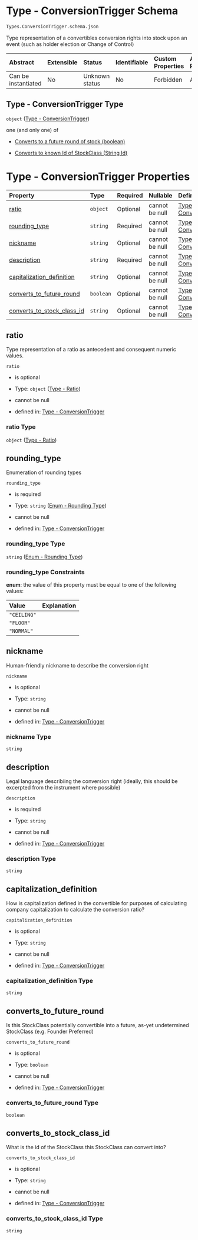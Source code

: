 # Type - ConversionTrigger Schema

```txt
Types.ConversionTrigger.schema.json
```

Type representation of a convertibles conversion rights into stock upon an event (such as holder election or Change of Control)

| Abstract            | Extensible | Status         | Identifiable | Custom Properties | Additional Properties | Access Restrictions | Defined In                                                                                         |
| :------------------ | :--------- | :------------- | :----------- | :---------------- | :-------------------- | :------------------ | :------------------------------------------------------------------------------------------------- |
| Can be instantiated | No         | Unknown status | No           | Forbidden         | Allowed               | none                | [ConversionTrigger.schema.json](../out/types/ConversionTrigger.schema.json "open original schema") |

## Type - ConversionTrigger Type

`object` ([Type - ConversionTrigger](conversiontrigger.md))

one (and only one) of

*   [Converts to a future round of stock (boolean)](conversiontrigger-oneof-converts-to-a-future-round-of-stock-boolean.md "check type definition")

*   [Converts to known Id of StockClass (String Id)](conversiontrigger-oneof-converts-to-known-id-of-stockclass-string-id.md "check type definition")

# Type - ConversionTrigger Properties

| Property                                                  | Type      | Required | Nullable       | Defined by                                                                                                                                                          |
| :-------------------------------------------------------- | :-------- | :------- | :------------- | :------------------------------------------------------------------------------------------------------------------------------------------------------------------ |
| [ratio](#ratio)                                           | `object`  | Optional | cannot be null | [Type - ConversionTrigger](stockclassconversionrights-properties-type---ratio.md "Types.Ratio.schema.json#/properties/ratio")                                       |
| [rounding_type](#rounding_type)                           | `string`  | Required | cannot be null | [Type - ConversionTrigger](stockclassconversionrights-properties-enum---rounding-type.md "Enums.Rounding.schema.json#/properties/rounding_type")                    |
| [nickname](#nickname)                                     | `string`  | Optional | cannot be null | [Type - ConversionTrigger](conversiontrigger-properties-nickname.md "Types.ConversionTrigger.schema.json#/properties/nickname")                                     |
| [description](#description)                               | `string`  | Required | cannot be null | [Type - ConversionTrigger](conversiontrigger-properties-description.md "Types.ConversionTrigger.schema.json#/properties/description")                               |
| [capitalization_definition](#capitalization_definition)   | `string`  | Optional | cannot be null | [Type - ConversionTrigger](conversiontrigger-properties-capitalization_definition.md "Types.ConversionTrigger.schema.json#/properties/capitalization_definition")   |
| [converts_to_future_round](#converts_to_future_round)     | `boolean` | Optional | cannot be null | [Type - ConversionTrigger](conversiontrigger-properties-converts_to_future_round.md "Types.ConversionTrigger.schema.json#/properties/converts_to_future_round")     |
| [converts_to_stock_class_id](#converts_to_stock_class_id) | `string`  | Optional | cannot be null | [Type - ConversionTrigger](conversiontrigger-properties-converts_to_stock_class_id.md "Types.ConversionTrigger.schema.json#/properties/converts_to_stock_class_id") |

## ratio

Type representation of a ratio as antecedent and consequent numeric values.

`ratio`

*   is optional

*   Type: `object` ([Type - Ratio](stockclassconversionrights-properties-type---ratio.md))

*   cannot be null

*   defined in: [Type - ConversionTrigger](stockclassconversionrights-properties-type---ratio.md "Types.Ratio.schema.json#/properties/ratio")

### ratio Type

`object` ([Type - Ratio](stockclassconversionrights-properties-type---ratio.md))

## rounding_type

Enumeration of rounding types

`rounding_type`

*   is required

*   Type: `string` ([Enum - Rounding Type](stockclassconversionrights-properties-enum---rounding-type.md))

*   cannot be null

*   defined in: [Type - ConversionTrigger](stockclassconversionrights-properties-enum---rounding-type.md "Enums.Rounding.schema.json#/properties/rounding_type")

### rounding_type Type

`string` ([Enum - Rounding Type](stockclassconversionrights-properties-enum---rounding-type.md))

### rounding_type Constraints

**enum**: the value of this property must be equal to one of the following values:

| Value       | Explanation |
| :---------- | :---------- |
| `"CEILING"` |             |
| `"FLOOR"`   |             |
| `"NORMAL"`  |             |

## nickname

Human-friendly nickname to describe the conversion right

`nickname`

*   is optional

*   Type: `string`

*   cannot be null

*   defined in: [Type - ConversionTrigger](conversiontrigger-properties-nickname.md "Types.ConversionTrigger.schema.json#/properties/nickname")

### nickname Type

`string`

## description

Legal language describiing the conversion right (ideally, this should be excerpted from the instrument where possible)

`description`

*   is required

*   Type: `string`

*   cannot be null

*   defined in: [Type - ConversionTrigger](conversiontrigger-properties-description.md "Types.ConversionTrigger.schema.json#/properties/description")

### description Type

`string`

## capitalization_definition

How is capitalization defined in the convertible for purposes of calculating company capitalization to calculate the conversion ratio?

`capitalization_definition`

*   is optional

*   Type: `string`

*   cannot be null

*   defined in: [Type - ConversionTrigger](conversiontrigger-properties-capitalization_definition.md "Types.ConversionTrigger.schema.json#/properties/capitalization_definition")

### capitalization_definition Type

`string`

## converts_to_future_round

Is this StockClass potentially convertible into a future, as-yet undetermined StockClass (e.g. Founder Preferred)

`converts_to_future_round`

*   is optional

*   Type: `boolean`

*   cannot be null

*   defined in: [Type - ConversionTrigger](conversiontrigger-properties-converts_to_future_round.md "Types.ConversionTrigger.schema.json#/properties/converts_to_future_round")

### converts_to_future_round Type

`boolean`

## converts_to_stock_class_id

What is the id of the StockClass this StockClass can convert into?

`converts_to_stock_class_id`

*   is optional

*   Type: `string`

*   cannot be null

*   defined in: [Type - ConversionTrigger](conversiontrigger-properties-converts_to_stock_class_id.md "Types.ConversionTrigger.schema.json#/properties/converts_to_stock_class_id")

### converts_to_stock_class_id Type

`string`
